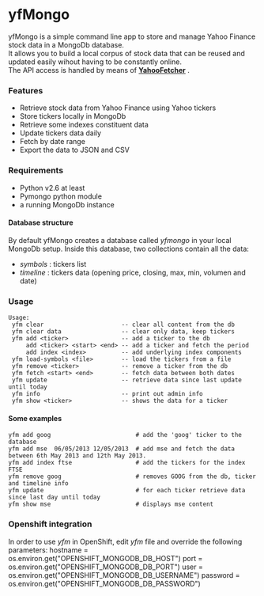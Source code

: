 yfMongo
==============

yfMongo is a simple command line app to store and manage Yahoo Finance stock data in a MongoDb database.   
It allows you to build a local corpus of stock data that can be reused and updated easily wihout having to be constantly online.     
The API access is handled by means of __[YahooFetcher](http://www.github.com/rubenafo/YahooFetcher)__ .

### Features
* Retrieve stock data from Yahoo Finance using Yahoo tickers
* Store tickers locally in MongoDb
* Retrieve some indexes constituent data
* Update tickers data daily
* Fetch by date range
* Export the data to JSON and CSV

### Requirements
* Python v2.6 at least
* Pymongo python module
* a running MongoDb instance

#### Database structure

By default yfMongo creates a database called _yfmongo_ in your local MongoDb setup.
Inside this database, two collections contain all the data:
* _symbols_ : tickers list
* _timeline_ : tickers data (opening price, closing, max, min, volumen and date)

### Usage

```
Usage:
 yfm clear                      -- clear all content from the db
 yfm clear data                 -- clear only data, keep tickers
 yfm add <ticker>               -- add a ticker to the db
     add <ticker> <start> <end> -- add a ticker and fetch the period
     add index <index>          -- add underlying index components
 yfm load-symbols <file>        -- load the tickers from a file
 yfm remove <ticker>            -- remove a ticker from the db
 yfm fetch <start> <end>        -- fetch data between both dates
 yfm update                     -- retrieve data since last update until today
 yfm info                       -- print out admin info
 yfm show <ticker>              -- shows the data for a ticker
```

#### Some examples
```
yfm add goog                        # add the 'goog' ticker to the database
yfm add mse  06/05/2013 12/05/2013  # add mse and fetch the data between 6th May 2013 and 12th May 2013.
yfm add index ftse                  # add the tickers for the index FTSE
yfm remove goog                     # removes GOOG from the db, ticker and timeline info
yfm update                          # for each ticker retrieve data since last day until today
yfm show mse                        # displays mse content
```

### Openshift integration

In order to use _yfm_ in OpenShift, edit _yfm_ file and override the following parameters:
  hostname = os.environ.get("OPENSHIFT_MONGODB_DB_HOST")
  port = os.environ.get("OPENSHIFT_MONGODB_DB_PORT")
  user = os.environ.get("OPENSHIFT_MONGODB_DB_USERNAME")
  password = os.environ.get("OPENSHIFT_MONGODB_DB_PASSWORD")
